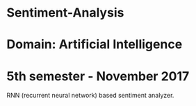 # Sentiment-Analysis
# Domain: Artificial Intelligence
# 5th semester - November 2017
RNN (recurrent neural network) based sentiment analyzer.
